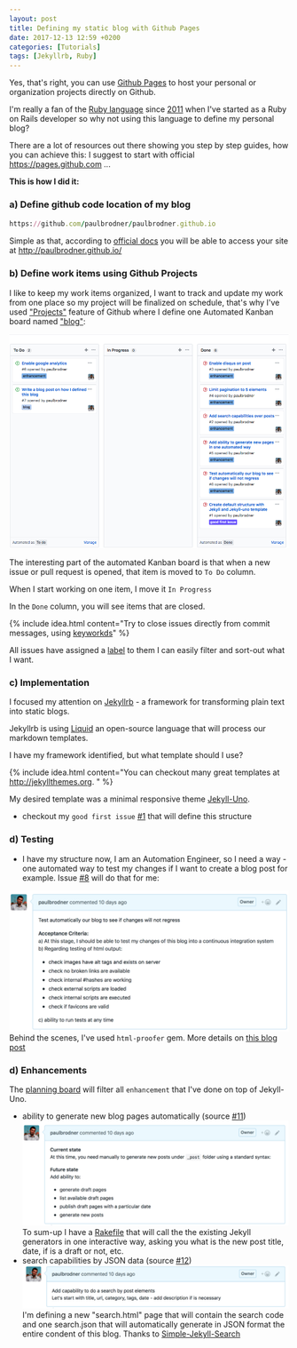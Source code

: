 ```yaml
---
layout: post
title: Defining my static blog with Github Pages
date: 2017-12-13 12:59 +0200
categories: [Tutorials]
tags: [Jekyllrb, Ruby]
---
```

Yes, that's right, you can use [Github Pages](https://pages.github.com) to host your personal or organization projects directly on Github.

I'm really a fan of the [Ruby language](https://www.ruby-lang.org/en/) since [2011](https://www.linkedin.com/in/paulbrodner/) when I've started as a Ruby on Rails developer so why not using this language to define my personal blog?

There are a lot of resources out there showing you step by step guides, how you can achieve this: I suggest to start with official https://pages.github.com ...

**This is how I did it:**
### a) Define github code location of my blog
```ruby
https://github.com/paulbrodner/paulbrodner.github.io
```

Simple as that, according to [official docs](https://pages.github.com) you will be able to access your site at http://paulbrodner.github.io/ 

### b) Define work items using Github Projects
I like to keep my work items organized, I want to track and update my work from one place so my project will be finalized on schedule, that's why I've used ["Projects"](https://help.github.com/articles/about-project-boards/) feature of Github where I define one Automated Kanban board named ["blog"](https://github.com/paulbrodner/paulbrodner.github.io/projects/1?):

![Kanban Blog](/images/posts/blog-kanban.png)

The interesting part of the automated Kanban board is that when a new issue or pull request is opened, that item is moved to `To Do` column.

When I start working on one item, I move it `In Progress`

In the `Done` column, you will see items that are closed.

 {% include idea.html content="Try to close issues directly from commit messages, using <a href='https://help.github.com/articles/closing-issues-using-keywords/'>keyworkds</a>" %}

All issues have assigned a [label](https://help.github.com/articles/applying-labels-to-issues-and-pull-requests/) to them I can easily filter and sort-out what I want.

### c) Implementation

I focused my attention on [Jekyllrb](https://jekyllrb.com) - a framework for transforming plain text into static blogs.

Jekyllrb is using [Liquid](https://shopify.github.io/liquid/) an open-source language that will process our markdown templates.

I have my framework identified, but what template should I use?

{% include idea.html content="You can checkout many great templates at http://jekyllthemes.org. " %}


My desired template was a minimal responsive theme [Jekyll-Uno](https://github.com/joshgerdes/jekyll-uno).
- checkout my `good first issue` [#1](https://github.com/paulbrodner/paulbrodner.github.io/issues/1) that will define this structure

### d) Testing
- I have my structure now, I am an Automation Engineer, so I need a way - one automated way to test my changes if I want to create a blog post for example. Issue [#8](https://github.com/paulbrodner/paulbrodner.github.io/issues/8) will do that for me:

![Test My Blog](/images/posts/test-my-blog.png)
Behind the scenes, I've used `html-proofer` gem. More details on [this blog post](/2017/test-my-rendered-html-files-with-html-proofer/)

### d) Enhancements
The [planning board](https://github.com/paulbrodner/paulbrodner.github.io/projects/1?card_filter_query=label%3Aenhancement) will filter all `enhancement` that I've done on top of Jekyll-Uno.
* ability to generate new blog pages automatically (source [#11](https://github.com/paulbrodner/paulbrodner.github.io/pull/11))
![Generate Pages](/images/posts/generate-pages.png)
To sum-up I have a [Rakefile](https://github.com/paulbrodner/paulbrodner.github.io/blob/master/Rakefile) that will call the the existing Jekyll generators in one interactive way, asking you what is the new post title, date, if is a draft or not, etc.
* search capabilities by JSON data (source [#12](https://github.com/paulbrodner/paulbrodner.github.io/pull/12))
![Search Capabilities](/images/posts/search-capabilities.png)
I'm defining a new "search.html" page that will contain the search code and one search.json that will automatically generate in JSON format the entire condent of this blog. Thanks to [Simple-Jekyll-Search](https://github.com/christian-fei/Simple-Jekyll-Search)